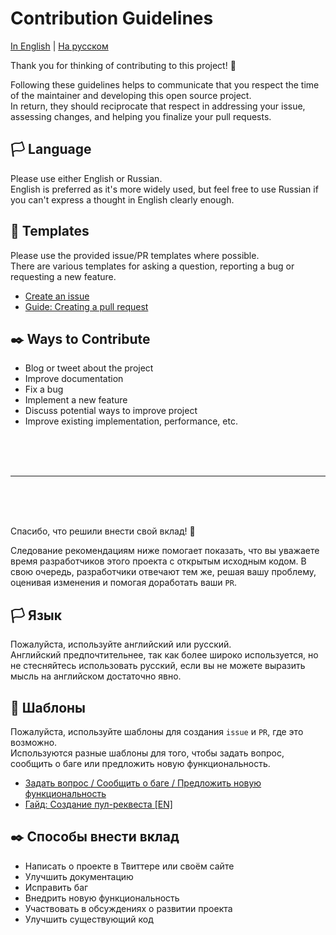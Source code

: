 # Contribution Guidelines

[In English](#custom-prefix-english) | [На русском](#custom-prefix-russian)

<!-- markdownlint-disable-next-line md033 -->
<div id="custom-prefix-english"></div>

Thank you for thinking of contributing to this project! 👏

Following these guidelines helps to communicate that you respect the time of the maintainer and developing this open source project. \
In return, they should reciprocate that respect in addressing your issue, assessing changes, and helping you finalize your pull requests.

## 🏳️ Language

Please use either English or Russian. \
English is preferred as it's more widely used, but feel free to use Russian if you can't express a thought in English clearly enough.

## 💌 Templates

Please use the provided issue/PR templates where possible. \
There are various templates for asking a question, reporting a bug or requesting a new feature.

* [Create an issue](https://github.com/MorevM/stylelint-plugin/issues/new)
* [Guide: Creating a pull request](https://help.github.com/articles/creating-a-pull-request/)

## ✒️ Ways to Contribute

* Blog or tweet about the project
* Improve documentation
* Fix a bug
* Implement a new feature
* Discuss potential ways to improve project
* Improve existing implementation, performance, etc.


<br />
<br />
<br />

---

<br />
<br />
<br />

<!-- markdownlint-disable-next-line md033 -->
<div id="custom-prefix-russian"></div>

Спасибо, что решили внести свой вклад! 👏

Следование рекомендациям ниже помогает показать, что вы уважаете время разработчиков этого проекта с открытым исходным кодом.
В свою очередь, разработчики отвечают тем же, решая вашу проблему, оценивая изменения и помогая доработать ваши `PR`.

## 🏳️ Язык

Пожалуйста, используйте английский или русский. \
Английский предпочтительнее, так как более широко используется, но не стесняйтесь использовать русский,
если вы не можете выразить мысль на английском достаточно явно.

## 💌 Шаблоны

Пожалуйста, используйте шаблоны для создания `issue` и `PR`, где это возможно. \
Используются разные шаблоны для того, чтобы задать вопрос, сообщить о баге или предложить новую функциональность.

* [Задать вопрос / Сообщить о баге / Предложить новую функциональность](https://github.com/MorevM/stylelint-plugin/issues/new)
* [Гайд: Создание пул-реквеста [EN]](https://help.github.com/articles/creating-a-pull-request/)

## ✒️ Способы внести вклад

* Написать о проекте в Твиттере или своём сайте
* Улучшить документацию
* Исправить баг
* Внедрить новую функциональность
* Участвовать в обсуждениях о развитии проекта
* Улучшить существующий код
